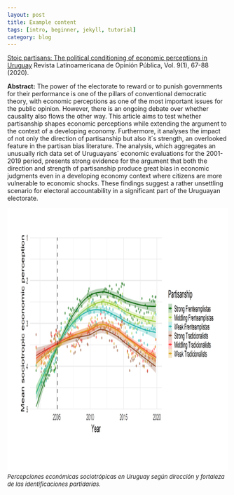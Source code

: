 ```yaml
---
layout: post
title: Example content
tags: [intro, beginner, jekyll, tutorial]
category: blog
---
```


[Stoic partisans: The political conditioning of economic perceptions in Uruguay](https://dialnet.unirioja.es/servlet/articulo?codigo=7431772) Revista Latinoamericana de Opinión Pública, Vol. 9(1), 67-88 (2020).

  **Abstract:** The power of the electorate to reward or to punish governments for their performance is one of the pillars of conventional democratic theory, with economic perceptions as one of the most important issues for the public opinion. However, there is an ongoing debate over whether causality also flows the other way. This article aims to test whether partisanship shapes economic perceptions while extending the argument to the context of a developing economy. Furthermore, it analyses the impact of not only the direction of partisanship but also it´s strength, an overlooked feature in the partisan bias literature. The analysis, which aggregates an unusually rich data set of Uruguayans´ economic evaluations for the 2001-2019 period, presents strong evidence for the argument that both the direction and strength of partisanship produce great bias in economic judgments even in a developing economy context where citizens are more vulnerable to economic shocks. These findings suggest a rather unsettling scenario for electoral accountability in a significant part of the Uruguayan electorate.
 
 <img src='/images/ima6.png' width='800' height='600'>
 <font size="2"> <i> Percepciones económicas sociotrópicas en Uruguay según dirección y fortaleza de las identificaciones partidarias. </i> </font>
